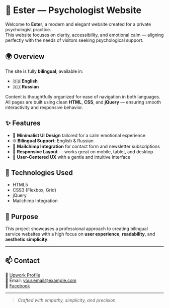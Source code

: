 # 🌿 Ester — Psychologist Website

Welcome to **Ester**, a modern and elegant website created for a private psychologist practice.  
This website focuses on clarity, accessibility, and emotional calm — aligning perfectly with the needs of visitors seeking psychological support.

## 🌍 Overview

The site is fully **bilingual**, available in:
- 🇬🇧 **English**
- 🇷🇺 **Russian**

Content is thoughtfully organized for ease of navigation in both languages.  
All pages are built using clean **HTML**, **CSS**, and **jQuery** — ensuring smooth interactivity and responsive behavior.

## ✨ Features

- 🎨 **Minimalist UI Design** tailored for a calm emotional experience  
- 🌐 **Bilingual Support**: English & Russian  
- 📧 **Mailchimp Integration** for contact form and newsletter subscriptions  
- 📱 **Responsive Layout** — works great on mobile, tablet, and desktop  
- 🧠 **User-Centered UX** with a gentle and intuitive interface

## 🔧 Technologies Used

- HTML5  
- CSS3 (Flexbox, Grid)  
- jQuery  
- Mailchimp Integration

## 🧩 Purpose

This project showcases a professional approach to creating bilingual service websites with a high focus on **user experience**, **readability**, and **aesthetic simplicity**.

---

## 📫 Contact

💼 [Upwork Profile](https://www.upwork.com/freelancers/your-profile-link)  
📧 Email: your.email@example.com  
🔗 [Facebook](https://facebook.com/your-profile)

---

> _Crafted with empathy, simplicity, and precision._
